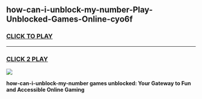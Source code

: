 
## how-can-i-unblock-my-number-Play-Unblocked-Games-Online-cyo6f
<h3>
<a href="https://premium76.site?title=how-can-i-unblock-my-number&ref=25A">CLICK TO PLAY</a></h3>
<hr>

<h3>
<a href="https://premium76.site?title=how-can-i-unblock-my-number&ref=25A">CLICK 2 PLAY</a>
  
</h3>

<a href="https://premium76.site?title=how-can-i-unblock-my-number&ref=25A"><img src="https://clearcache.store/games.png"></a>


**how-can-i-unblock-my-number games unblocked: Your Gateway to Fun and Accessible Online Gaming**
